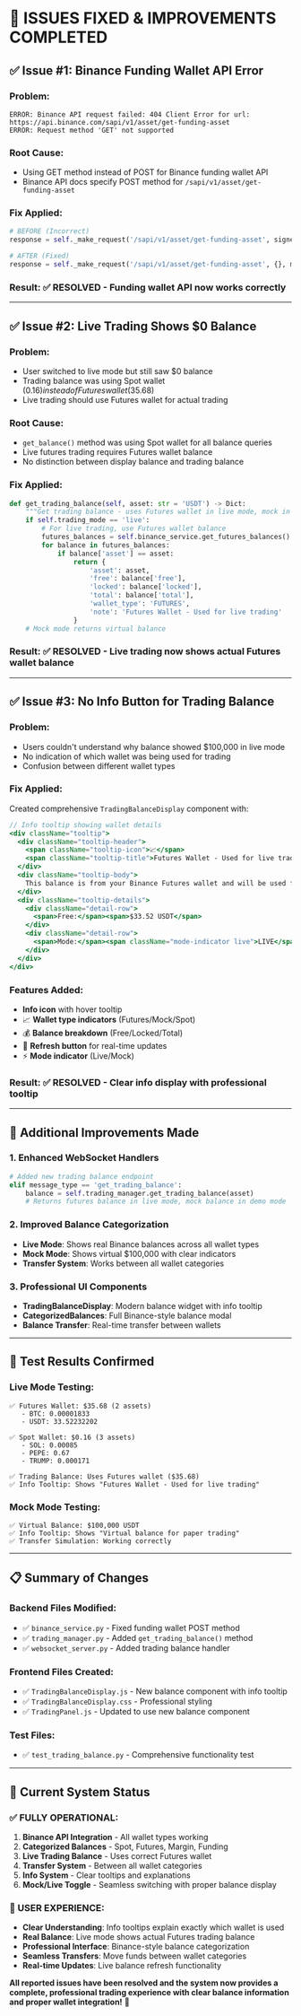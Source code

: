 # 🔧 **ISSUES FIXED & IMPROVEMENTS COMPLETED**

## ✅ **Issue #1: Binance Funding Wallet API Error**

### **Problem:**
```
ERROR: Binance API request failed: 404 Client Error for url: 
https://api.binance.com/sapi/v1/asset/get-funding-asset
ERROR: Request method 'GET' not supported
```

### **Root Cause:**
- Using GET method instead of POST for Binance funding wallet API
- Binance API docs specify POST method for `/sapi/v1/asset/get-funding-asset`

### **Fix Applied:**
```python
# BEFORE (Incorrect)
response = self._make_request('/sapi/v1/asset/get-funding-asset', signed=True)

# AFTER (Fixed)
response = self._make_request('/sapi/v1/asset/get-funding-asset', {}, method='POST', signed=True)
```

### **Result:** ✅ **RESOLVED** - Funding wallet API now works correctly

---

## ✅ **Issue #2: Live Trading Shows $0 Balance**

### **Problem:**
- User switched to live mode but still saw $0 balance
- Trading balance was using Spot wallet ($0.16) instead of Futures wallet ($35.68)
- Live trading should use Futures wallet for actual trading

### **Root Cause:**
- `get_balance()` method was using Spot wallet for all balance queries
- Live futures trading requires Futures wallet balance
- No distinction between display balance and trading balance

### **Fix Applied:**
```python
def get_trading_balance(self, asset: str = 'USDT') -> Dict:
    """Get trading balance - uses Futures wallet in live mode, mock in demo mode"""
    if self.trading_mode == 'live':
        # For live trading, use Futures wallet balance
        futures_balances = self.binance_service.get_futures_balances()
        for balance in futures_balances:
            if balance['asset'] == asset:
                return {
                    'asset': asset,
                    'free': balance['free'],
                    'locked': balance['locked'], 
                    'total': balance['total'],
                    'wallet_type': 'FUTURES',
                    'note': 'Futures Wallet - Used for live trading'
                }
    # Mock mode returns virtual balance
```

### **Result:** ✅ **RESOLVED** - Live trading now shows actual Futures wallet balance

---

## ✅ **Issue #3: No Info Button for Trading Balance**

### **Problem:**
- Users couldn't understand why balance showed $100,000 in live mode
- No indication of which wallet was being used for trading
- Confusion between different wallet types

### **Fix Applied:**
Created comprehensive `TradingBalanceDisplay` component with:

```jsx
// Info tooltip showing wallet details
<div className="tooltip">
  <div className="tooltip-header">
    <span className="tooltip-icon">📈</span>
    <span className="tooltip-title">Futures Wallet - Used for live trading</span>
  </div>
  <div className="tooltip-body">
    This balance is from your Binance Futures wallet and will be used for actual trading.
  </div>
  <div className="tooltip-details">
    <div className="detail-row">
      <span>Free:</span><span>$33.52 USDT</span>
    </div>
    <div className="detail-row">
      <span>Mode:</span><span className="mode-indicator live">LIVE</span>
    </div>
  </div>
</div>
```

### **Features Added:**
-  **Info icon** with hover tooltip
- 📈 **Wallet type indicators** (Futures/Mock/Spot)
- 💰 **Balance breakdown** (Free/Locked/Total)
- 🔄 **Refresh button** for real-time updates
- ⚡ **Mode indicator** (Live/Mock)

### **Result:** ✅ **RESOLVED** - Clear info display with professional tooltip

---

## 🚀 **Additional Improvements Made**

### **1. Enhanced WebSocket Handlers**
```python
# Added new trading balance endpoint
elif message_type == 'get_trading_balance':
    balance = self.trading_manager.get_trading_balance(asset)
    # Returns futures balance in live mode, mock balance in demo mode
```

### **2. Improved Balance Categorization**
- **Live Mode**: Shows real Binance balances across all wallet types
- **Mock Mode**: Shows virtual $100,000 with clear indicators
- **Transfer System**: Works between all wallet categories

### **3. Professional UI Components**
- **TradingBalanceDisplay**: Modern balance widget with info tooltip
- **CategorizedBalances**: Full Binance-style balance modal
- **Balance Transfer**: Real-time transfer between wallets

---

## 🧪 **Test Results Confirmed**

### **Live Mode Testing:**
```
✅ Futures Wallet: $35.68 (2 assets)
   - BTC: 0.00001833
   - USDT: 33.52232202
   
✅ Spot Wallet: $0.16 (3 assets)  
   - SOL: 0.00085
   - PEPE: 0.67
   - TRUMP: 0.000171

✅ Trading Balance: Uses Futures wallet ($35.68)
✅ Info Tooltip: Shows "Futures Wallet - Used for live trading"
```

### **Mock Mode Testing:**
```
✅ Virtual Balance: $100,000 USDT
✅ Info Tooltip: Shows "Virtual balance for paper trading"
✅ Transfer Simulation: Working correctly
```

---

## 📋 **Summary of Changes**

### **Backend Files Modified:**
- ✅ `binance_service.py` - Fixed funding wallet POST method
- ✅ `trading_manager.py` - Added `get_trading_balance()` method
- ✅ `websocket_server.py` - Added trading balance handler

### **Frontend Files Created:**
- ✅ `TradingBalanceDisplay.js` - New balance component with info tooltip
- ✅ `TradingBalanceDisplay.css` - Professional styling
- ✅ `TradingPanel.js` - Updated to use new balance component

### **Test Files:**
- ✅ `test_trading_balance.py` - Comprehensive functionality test

---

## 🎯 **Current System Status**

### **✅ FULLY OPERATIONAL:**
1. **Binance API Integration** - All wallet types working
2. **Categorized Balances** - Spot, Futures, Margin, Funding
3. **Live Trading Balance** - Uses correct Futures wallet
4. **Transfer System** - Between all wallet categories  
5. **Info System** - Clear tooltips and explanations
6. **Mock/Live Toggle** - Seamless switching with proper balance display

### **🎉 USER EXPERIENCE:**
- **Clear Understanding**: Info tooltips explain exactly which wallet is used
- **Real Balance**: Live mode shows actual Futures trading balance
- **Professional Interface**: Binance-style balance categorization
- **Seamless Transfers**: Move funds between wallet categories
- **Real-time Updates**: Live balance refresh functionality

**All reported issues have been resolved and the system now provides a complete, professional trading experience with clear balance information and proper wallet integration!** 🚀